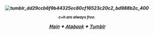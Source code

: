 <h5 align="center"



![tumblr_dd29ccb6f9b44325ec80cf16523c20c2_bd988b2c_400](https://github.com/user-attachments/assets/c1c8a9f4-fb8d-404f-a444-cc5ead016334)


<sub>c+h are always free.

[𝖬𝖺𝗂𝗇](https://github.com/SlRLANCELOT) ✦ [𝖠𝗍𝖺𝖻𝗈𝗈𝗄](https://keithgane.atabook.org/) ✦ [𝖳𝗎𝗆𝖻𝗅𝗋](https://www.tumblr.com/redkogaane?source=share)
